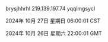 brysjhhrhl 219.139.197.74 yqqlmgsycl

2024年 10月 27日 星期日 06:00:01 CST

2024年 10月 26日 星期六 22:00:01 GMT

